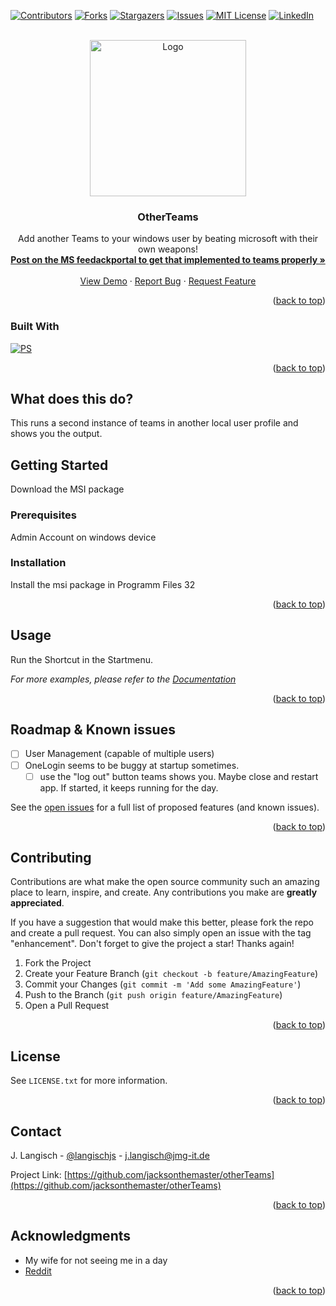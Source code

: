 <!-- Improved compatibility of back to top link: See: https://github.com/othneildrew/Best-README-Template/pull/73 -->
<a name="readme-top"></a>

[![Contributors][contributors-shield]][contributors-url]
[![Forks][forks-shield]][forks-url]
[![Stargazers][stars-shield]][stars-url]
[![Issues][issues-shield]][issues-url]
[![MIT License][license-shield]][license-url]
[![LinkedIn][linkedin-shield]][linkedin-url]



<!-- PROJECT LOGO -->
<br />
<div align="center">
  <a href="https://github.com/jacksonthemaster/otherTeams">
    <img src="https://raw.githubusercontent.com/JacksonTheMaster/otherTeams/main/Teams_2.ico" alt="Logo" width="250" height="250">
  </a>
<h3 align="center">OtherTeams</h3>

  <p align="center">
    Add another Teams to your windows user by beating microsoft with their own weapons!
    <br />
    <a href="https://feedbackportal.microsoft.com/feedback/idea/c9995dc8-811a-ed11-b83e-000d3a4d9c20"><strong>Post on the MS feedackportal to get that implemented to teams properly »</strong></a>
    <br />
    <br />
    <a href="https://github.com/github_username/otherteams">View Demo</a>
    ·
    <a href="https://github.com/github_username/repo_name/issues">Report Bug</a>
    ·
    <a href="https://github.com/github_username/repo_name/issues">Request Feature</a>
  </p>
</div>
    






<p align="right">(<a href="#readme-top">back to top</a>)</p>



### Built With

[![PS][Powershell.ps1]][ps-url]


<p align="right">(<a href="#readme-top">back to top</a>)</p>


<!-- What does this do? -->
## What does this do?

This runs a second instance of teams in another local user profile and shows you the output. 

<!-- GETTING STARTED -->
## Getting Started

Download the MSI package

### Prerequisites

Admin Account on windows device

### Installation

Install the msi package in Programm Files 32

<p align="right">(<a href="#readme-top">back to top</a>)</p>



<!-- USAGE EXAMPLES -->
## Usage

Run the Shortcut in the Startmenu.

_For more examples, please refer to the [Documentation](https://example.com)_

<p align="right">(<a href="#readme-top">back to top</a>)</p>



<!-- ROADMAP & Known issues-->
## Roadmap & Known issues

- [ ] User Management (capable of multiple users)
- [ ] OneLogin seems to be buggy at startup sometimes. 
    - [ ] use the "log out" button teams shows you. Maybe close and restart app. If started, it keeps running for the day.

See the [open issues](https://github.com/jacksonthemaster/otherTeams/issues) for a full list of proposed features (and known issues).

<p align="right">(<a href="#readme-top">back to top</a>)</p>



<!-- CONTRIBUTING -->
## Contributing

Contributions are what make the open source community such an amazing place to learn, inspire, and create. Any contributions you make are **greatly appreciated**.

If you have a suggestion that would make this better, please fork the repo and create a pull request. You can also simply open an issue with the tag "enhancement".
Don't forget to give the project a star! Thanks again!

1. Fork the Project
2. Create your Feature Branch (`git checkout -b feature/AmazingFeature`)
3. Commit your Changes (`git commit -m 'Add some AmazingFeature'`)
4. Push to the Branch (`git push origin feature/AmazingFeature`)
5. Open a Pull Request

<p align="right">(<a href="#readme-top">back to top</a>)</p>



<!-- LICENSE -->
## License

See `LICENSE.txt` for more information.

<p align="right">(<a href="#readme-top">back to top</a>)</p>



<!-- CONTACT -->
## Contact

J. Langisch - [@langischjs](https://twitter.com/langischjs) - j.langisch@jmg-it.de

Project Link: [https://github.com/jacksonthemaster/otherTeams](https://github.com/jacksonthemaster/otherTeams)

<p align="right">(<a href="#readme-top">back to top</a>)</p>



<!-- ACKNOWLEDGMENTS -->
## Acknowledgments

* My wife for not seeing me in a day
* [Reddit](Reddit)

<p align="right">(<a href="#readme-top">back to top</a>)</p>



<!-- MARKDOWN LINKS & IMAGES -->
<!-- https://www.markdownguide.org/basic-syntax/#reference-style-links -->
[contributors-shield]: https://img.shields.io/github/contributors/jacksonthemaster/otherTeams.svg?style=for-the-badge
[contributors-url]: https://github.com/jacksonthemaster/otherTeams/graphs/contributors
[forks-shield]: https://img.shields.io/github/forks/jacksonthemaster/otherTeams.svg?style=for-the-badge
[forks-url]: https://github.com/jacksonthemaster/otherTeams/network/members
[stars-shield]: https://img.shields.io/github/stars/jacksonthemaster/otherTeams.svg?style=for-the-badge
[stars-url]: https://github.com/jacksonthemaster/otherTeams/stargazers
[issues-shield]: https://img.shields.io/github/issues/jacksonthemaster/otherTeams.svg?style=for-the-badge
[issues-url]: https://github.com/jacksonthemaster/otherTeams/issues
[license-shield]: https://img.shields.io/github/license/jacksonthemaster/otherTeams.svg?style=for-the-badge
[license-url]: https://github.com/jacksonthemaster/otherTeams/blob/master/LICENSE.txt
[linkedin-shield]: https://img.shields.io/badge/-LinkedIn-black.svg?style=for-the-badge&logo=linkedin&colorB=555
[linkedin-url]: https://linkedin.com/in/linkedin_username
[product-screenshot]: images/screenshot.png
[Next.js]: https://img.shields.io/badge/powershell-000000?style=for-the-badge&logo=nextdotjs&logoColor=white
[ps-url]: https://microsoft.com/
[Powershell.ps1]: https://img.shields.io/badge/Powershell-4579d4?style=for-the-badge&logo=Powershell&logoColor=white
[React-url]: https://reactjs.org/
[Vue.js]: https://img.shields.io/badge/Vue.js-35495E?style=for-the-badge&logo=vuedotjs&logoColor=4FC08D
[Vue-url]: https://vuejs.org/
[Angular.io]: https://img.shields.io/badge/Angular-DD0031?style=for-the-badge&logo=angular&logoColor=white
[Angular-url]: https://angular.io/
[Svelte.dev]: https://img.shields.io/badge/Svelte-4A4A55?style=for-the-badge&logo=svelte&logoColor=FF3E00
[Svelte-url]: https://svelte.dev/
[Laravel.com]: https://img.shields.io/badge/Laravel-FF2D20?style=for-the-badge&logo=laravel&logoColor=white
[Laravel-url]: https://laravel.com
[Bootstrap.com]: https://img.shields.io/badge/Bootstrap-563D7C?style=for-the-badge&logo=bootstrap&logoColor=white
[Bootstrap-url]: https://getbootstrap.com
[JQuery.com]: https://img.shields.io/badge/jQuery-0769AD?style=for-the-badge&logo=jquery&logoColor=white
[JQuery-url]: https://jquery.com 
